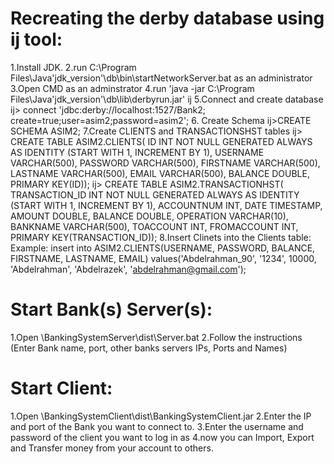 Recreating the derby database using ij tool:
==========================================
1.Install JDK.
2.run C:\Program Files\Java\'jdk_version'\db\bin\startNetworkServer.bat as an administrator
3.Open CMD as an adminstrator
4.run 'java -jar C:\Program Files\Java\'jdk_version'\db\lib\derbyrun.jar' ij
5.Connect and create database
	ij> connect 'jdbc:derby://localhost:1527/Bank2; create=true;user=asim2;password=asim2';
6. Create Schema
	ij>CREATE SCHEMA ASIM2;
7.Create CLIENTS and TRANSACTIONSHST tables
	ij> CREATE TABLE ASIM2.CLIENTS(
			ID INT NOT NULL GENERATED ALWAYS AS IDENTITY (START WITH 1, INCREMENT BY 1), 
			USERNAME VARCHAR(500), 
			PASSWORD VARCHAR(500), 
			FIRSTNAME VARCHAR(500), 
			LASTNAME VARCHAR(500), 
			EMAIL VARCHAR(500), 
			BALANCE DOUBLE, 
			PRIMARY KEY(ID));
	ij> CREATE TABLE ASIM2.TRANSACTIONHST(
			TRANSACTION_ID INT NOT NULL GENERATED ALWAYS AS IDENTITY (START WITH 1, INCREMENT BY 1),
			ACCOUNTNUM INT,
			DATE TIMESTAMP,
			AMOUNT DOUBLE, 
			BALANCE DOUBLE, 
			OPERATION VARCHAR(10), 
			BANKNAME VARCHAR(500), 
			TOACCOUNT INT, 
			FROMACCOUNT INT,
			PRIMARY KEY(TRANSACTION_ID));
 8.Insert Clinets into the Clients table:
	Example:
	insert into ASIM2.CLIENTS(USERNAME, PASSWORD, BALANCE, FIRSTNAME, LASTNAME, EMAIL) 
				values('Abdelrahman_90', '1234', 10000, 'Abdelrahman', 'Abdelrazek', 'abdelrahman@gmail.com');

Start Bank(s) Server(s):
=======================
1.Open \BankingSystemServer\dist\Server.bat
2.Follow the instructions (Enter Bank name, port, other banks servers IPs, Ports and Names)

Start Client:
=============
1.Open \BankingSystemClient\dist\BankingSystemClient.jar
2.Enter the IP and port of the Bank you want to connect to.
3.Enter the username and password of the client you want to log in as
4.now you can Import, Export and Transfer money from your account to others.
